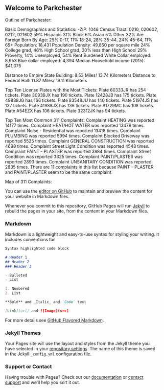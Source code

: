 ## Welcome to Parkchester

Outline of Parkchester:

Basic Demographics and Statistics:
  -ZIP: 1046
  Census Tract: 0210, 020602, 0212, 021602
  59% Hispanic 31% Black 6% Asian 5% Other 
  32% Are Foreign Born
  By Age: 25% 0-17, 11% 18-24, 28% 35-44, 24% 45-64, 11% 65+
  Population: 18,431
  Population Density: 49,850 per square mile
  24% College grad, 46% High School grad, 30% less than High School
  29% Proverty, 14% Unemployed, 54% Rent Burdened 
  White Collar employed: 8,653
  Blue collar employed: 4,394
  Median Household income (2015): $41,075
  
  Distance to Empire State Building: 
  8.53 Miles/ 13.74 Kilometers
  Distance to Federal Hall:
  11.87 Miles/ 19.11 Kilometers

Top Ten License Plates with the Most Tickets:
  Plate 60333JR has 254 tickets.
  Plate 30939JX has 190 tickets.
  Plate 12428JB has 175 tickets.
  Plate 49839JG has 166 tickets.
  Plate 83548JU has 140 tickets.
  Plate 51974JS has 137 tickets.
  Plate 41988JX has 136 tickets.
  Plate 91729MC has 108 tickets.
  Plate A54EZX has 106 tickets.
  Plate 32312JK has 94 tickets.

Top Ten Most Common 311 Complaints:
  Complaint	HEATING	was	reported	14177	times.
  Complaint	HEAT/HOT	WATER	was	reported	13479	times.
  Complaint	Noise	- Residential	was	reported	13418	times.
  Complaint	PLUMBING	was	reported	5994	times.
  Complaint	Blocked	Driveway	was	reported	5525	times.
  Complaint	GENERAL	CONSTRUCTION	was	reported	4698	times.
  Complaint	Street	Light	Condition	was	reported	4548	times.
  Complaint	PAINT	- PLASTER	was	reported	3884	times.
  Complaint	Street	Condition	was	reported	3325	times.
  Complaint	PAINT/PLASTER	was	reported	2893	times.
  Complaint	UNSANITARY	CONDITION	was	reported	2835	times.
  There	are	11	complaints	in	this	list	because	PAINT	– PLASTER	and	PAINT/PLASTER	seem	to	be the	same	complaint.
  
Map of 311 Complaints:

































You can use the [editor on GitHub](https://github.com/kendc913/Parkchester/edit/master/README.md) to maintain and preview the content for your website in Markdown files.

Whenever you commit to this repository, GitHub Pages will run [Jekyll](https://jekyllrb.com/) to rebuild the pages in your site, from the content in your Markdown files.

### Markdown

Markdown is a lightweight and easy-to-use syntax for styling your writing. It includes conventions for

```markdown
Syntax highlighted code block

# Header 1
## Header 2
### Header 3

- Bulleted
- List

1. Numbered
2. List

**Bold** and _Italic_ and `Code` text

[Link](url) and ![Image](src)
```

For more details see [GitHub Flavored Markdown](https://guides.github.com/features/mastering-markdown/).

### Jekyll Themes

Your Pages site will use the layout and styles from the Jekyll theme you have selected in your [repository settings](https://github.com/kendc913/Parkchester/settings). The name of this theme is saved in the Jekyll `_config.yml` configuration file.

### Support or Contact

Having trouble with Pages? Check out our [documentation](https://help.github.com/categories/github-pages-basics/) or [contact support](https://github.com/contact) and we’ll help you sort it out.
